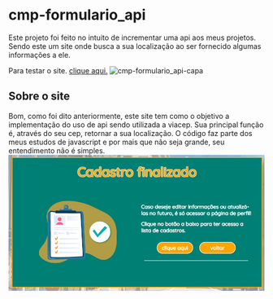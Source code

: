 # cmp-formulario_api
Este projeto foi feito no intuito de incrementar uma api aos meus projetos. Sendo este um site onde busca a sua localização ao ser fornecido algumas informações a ele.

Para testar o site. [clique aqui.](https://cmp-formulario-api.netlify.app/)
<img src="https://i.im.ge/2023/05/01/L4oFTS.cmp-formulario-api-capa.jpg" alt="cmp-formulario_api-capa" border="0" />

## Sobre o site

Bom, como foi dito anteriormente, este site tem como o objetivo a implementação do uso de api sendo utilizada a viacep.
Sua principal função é, através do seu cep, retornar a sua localização. O código faz parte dos meus estudos de javascript
e por mais que não seja grande, seu entendimento não é simples. 
<img src="src/img/readme.jpg" />
